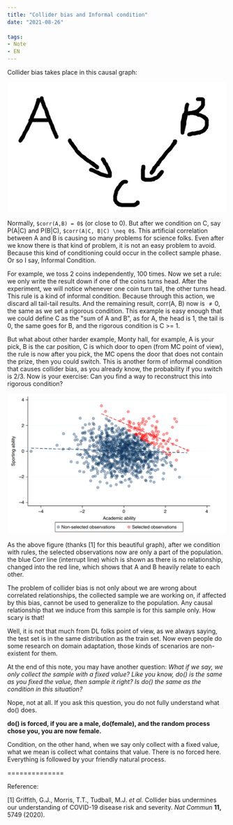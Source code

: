 ```yaml
---
title: "Collider bias and Informal condition"
date: "2021-08-26"

tags: 
- Note 
- EN
---
```


Collider bias takes place in this causal graph: 

![image-20210826111242464](imgs\collider-bias\image-20210826105438965.png)





Normally, `$corr(A,B) = 0$` (or close to 0). But after we condition on C, say P(A|C) and P(B|C), `$corr(A|C, B|C) \neq 0$`. This artificial correlation between A and B is causing so many problems for science folks. Even after we know there is that kind of problem, it is not an easy problem to avoid. Because this kind of conditioning could occur in the collect sample phase. Or so I say, Informal Condition.

For example, we toss 2 coins independently, 100 times. Now we set a rule: we only write the result down if one of the coins turns head. After the experiment, we will notice whenever one coin turn tail, the other turns head. This rule is a kind of informal condition. Because through this action, we discard all tail-tail results. And the remaining result, corr(A, B) now is $\neq 0$, the same as we set a rigorous condition. This example is easy enough that we could define C as the "sum of A and B", as for A, the head is 1, the tail is 0, the same goes for B, and the rigorous condition is C >= 1. 

But what about other harder example, Monty hall, for example, A is your pick, B is the car position, C is which door to open (from MC point of view), the rule is now after you pick, the MC opens the door that does not contain the prize, then you could switch. This is another form of informal condition that causes collider bias, as you already know, the probability if you switch is 2/3. Now is your exercise: Can you find a way to reconstruct this into rigorous condition? 

![image-20210826111242464](imgs\collider-bias\image-20210826111242464.png)

As the above figure (thanks [1] for this beautiful graph), after we condition with rules, the selected observations now are only a part of the population. the blue Corr line (interrupt line) which is shown as there is no relationship, changed into the red line, which shows that A and B heavily relate to each other. 

The problem of collider bias is not only about we are wrong about correlated relationships, the collected sample we are working on, if affected by this bias, cannot be used to generalize to the population. Any causal relationship that we induce from this sample is for this sample only. How scary is that!

Well, it is not that much from DL folks point of view, as we always saying, the test set is in the same distribution as the train set. Now even people do some research on domain adaptation, those kinds of scenarios are non-existent for them.

At the end of this note, you may have another question: *What if we say, we only collect the sample with a fixed value? Like you know, do() is the same as you fixed the value, then sample it right? Is do() the same as the condition in this situation?* 

Nope, not at all. If you ask this question, you do not fully understand what do() does. 

**do() is forced, if you are a male, do(female), and the random process chose you, you are now female.**

Condition, on the other hand, when we say only collect with a fixed value, what we mean is collect what contains that value. There is no forced here. Everything is followed by your friendly natural process.

==============

Reference:

[1] Griffith, G.J., Morris, T.T., Tudball, M.J. *et al.* Collider bias undermines our understanding of COVID-19 disease risk and severity. *Nat Commun* **11,** 5749 (2020).
